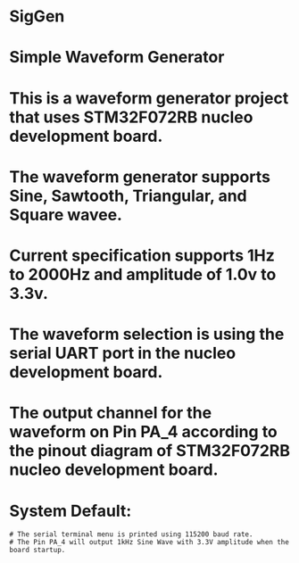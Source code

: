 # SigGen

# Simple Waveform Generator

# This is a waveform generator project that uses STM32F072RB nucleo development board.

# The waveform generator supports Sine, Sawtooth, Triangular, and Square wavee.

# Current specification supports 1Hz to 2000Hz and amplitude of 1.0v to 3.3v.

# The waveform selection is using the serial UART port in the nucleo development board.

# The output channel for the waveform on Pin PA_4 according to the pinout diagram of STM32F072RB nucleo development board.

# System Default:

	# The serial terminal menu is printed using 115200 baud rate.
	# The Pin PA_4 will output 1kHz Sine Wave with 3.3V amplitude when the board startup.
